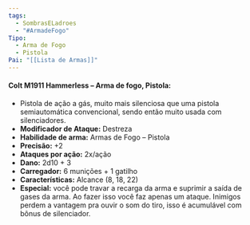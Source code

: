 ```yaml
---
tags:
  - SombrasELadroes
  - "#ArmadeFogo"
Tipo:
  - Arma de Fogo
  - Pistola
Pai: "[[Lista de Armas]]"
---
```

#### Colt M1911 Hammerless – Arma de fogo, Pistola:
- Pistola de ação a gás, muito mais silenciosa que uma pistola semiautomática convencional, sendo então muito usada com silenciadores.
- **Modificador de Ataque:** Destreza 
- **Habilidade de arma:** Armas de Fogo – Pistola
- **Precisão:** +2
- **Ataques por ação:** 2x/ação
- **Dano:** 2d10 + 3
- **Carregador:** 6 munições + 1 gatilho
- **Características:** Alcance (8, 18, 22)
- **Especial:** você pode travar a recarga da arma e suprimir a saída de gases da arma. Ao fazer isso você faz apenas um ataque. Inimigos perdem a vantagem pra ouvir o som do tiro, isso é acumulável com bônus de silenciador.